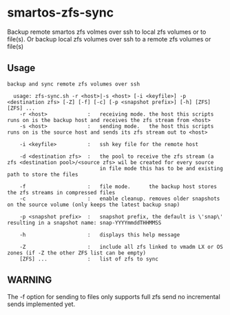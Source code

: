 # smartos-zfs-sync

Backup remote smartos zfs volmes over ssh to local zfs volumes or to file(s).
Or backup local zfs volumes over ssh to a remote zfs volumes or file(s)

## Usage

```
backup and sync remote zfs volumes over ssh

  usage: zfs-sync.sh -r <host>|-s <host> [-i <keyfile>] -p <destination zfs> [-Z] [-f] [-c] [-p <snapshot prefix>] [-h] [ZFS] [ZFS] ...
    -r <host>             :   receiving mode. the host this scripts runs on is the backup host and receives the zfs stream from <host>
    -s <host>             :   sending mode.   the host this scripts runs on is the source host and sends its zfs stream out to <host>

    -i <keyfile>          :   ssh key file for the remote host

    -d <destination zfs>  :   the pool to receive the zfs stream (a zfs <destination pool>/<source zfs> wil be created for every source
                              in file mode this has to be and existing path to store the files

    -f                    :   file mode.      the backup host stores the zfs streams in compressed files
    -c                    :   enable cleanup. removes older snapshots on the source volume (only keeps the latest backup snap)

    -p <snapshot prefix>  :   snapshot prefix, the default is \'snap\' resulting in a snapshot name: snap-YYYYmmddTHHMMSS

    -h                    :   displays this help message

    -Z                    :   include all zfs linked to vmadm LX or OS zones (if -Z the other ZFS list can be empty)
    [ZFS] ...             :   list of zfs to sync
```

## WARNING

The -f option for sending to files only supports full zfs send no incremental sends implemented yet.
